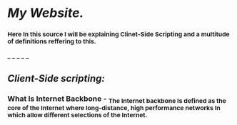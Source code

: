 # ***My Website.***
### <sub> Here In this source I will be explaining Clinet-Side Scripting and a multitude of definitions reffering to this.
_
_
_
_
_
## ***Client-Side scripting:***
### **What Is Internet Backbone** - <sub> The Internet backbone Is defined as the core of the Internet where long-distance, high performance networks In which allow different selections of the Internet. 
